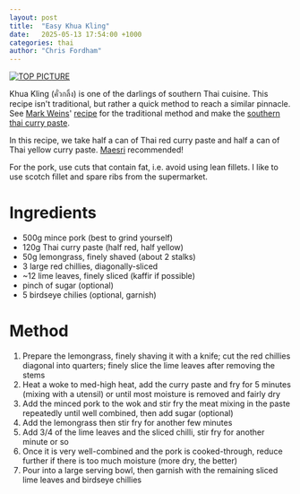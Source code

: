 ```yaml
---
layout: post
title:  "Easy Khua Kling"
date:   2025-05-13 17:54:00 +1000
categories: thai
author: "Chris Fordham"
---
```


[![TOP PICTURE](/assets/images/foo.png)](/assets/images/bar.png)

Khua Kling (คั่วกลิ้ง) is one of the darlings of southern Thai cuisine. This recipe isn't traditional, but rather a quick method to reach a similar pinnacle. See [Mark Weins](https://en.wikipedia.org/wiki/Mark_Wiens)' [recipe](https://www.eatingthaifood.com/thai-khua-kling-recipe/) for the traditional method and make the [southern thai curry paste](https://www.eatingthaifood.com/how-to-make-southern-thai-curry-paste/).

In this recipe, we take half a can of Thai red curry paste and half a can of Thai yellow curry paste. [Maesri](https://maesri.com.au/products/) recommended!

For the pork, use cuts that contain fat, i.e. avoid using lean fillets. I like to use scotch fillet and spare ribs from the supermarket.

# Ingredients

- 500g mince pork (best to grind yourself)
- 120g Thai curry paste (half red, half yellow)
- 50g lemongrass, finely shaved (about 2 stalks)
- 3 large red chillies, diagonally-sliced
- ~12 lime leaves, finely sliced (kaffir if possible)
- pinch of sugar (optional)
- 5 birdseye chilies (optional, garnish)

# Method

1. Prepare the lemongrass, finely shaving it with a knife; cut the red chillies diagonal into quarters; finely slice the lime leaves after removing the stems
    <photo of prepared veges on chopping board>
2. Heat a woke to med-high heat, add the curry paste and fry for 5 minutes (mixing with a utensil) or until most moisture is removed and fairly dry
    <photo of wok with curry paste>
3. Add the minced pork to the wok and stir fry the meat mixing in the paste repeatedly until well combined, then add sugar (optional)
    <photo of wok with combined minced pork>
4. Add the lemongrass then stir fry for another few minutes
    <photo of wok with combined minced pork and lemongrass>
5. Add 3/4 of the lime leaves and the sliced chilli, stir fry for another minute or so
    <photo of wok with limve leaves and sliced chilli>
6. Once it is very well-combined and the pork is cooked-through, reduce further if there is too much moisture (more dry, the better)
    <last photo of it ready in wok>
7. Pour into a large serving bowl, then garnish with the remaining sliced lime leaves and birdseye chillies
    <photo showing it in bowl>
